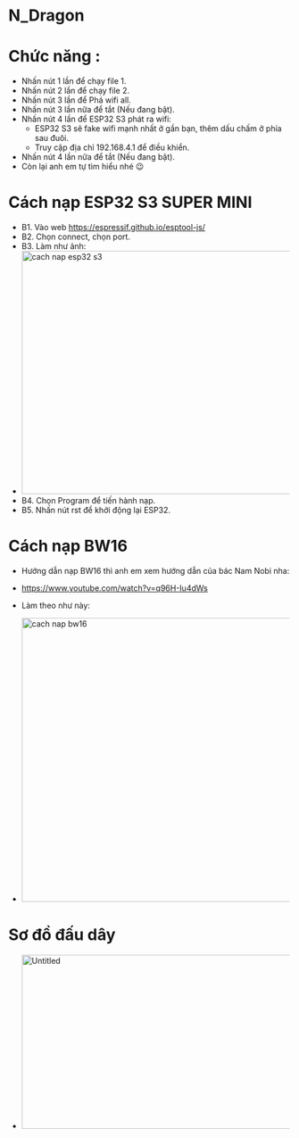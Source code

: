 # N_Dragon

# Chức năng :
 * Nhấn nút 1 lần để chạy file 1.
 * Nhấn nút 2 lần để chạy file 2.
 * Nhấn nút 3 lần để Phá wifi all.
 * Nhấn nút 3 lần nữa để tắt (Nếu đang bật).
 * Nhấn nút 4 lần để ESP32 S3 phát ra wifi:
    - ESP32 S3 sẽ fake wifi mạnh nhất ở gần bạn, thêm dấu chấm ở phía sau đuôi.
    - Truy cập địa chỉ 192.168.4.1 để điều khiển.
 * Nhấn nút 4 lần nữa để tắt (Nếu đang bật).
 * Còn lại anh em tự tìm hiểu nhé 😉

# Cách nạp ESP32 S3 SUPER MINI
 * B1. Vào web https://espressif.github.io/esptool-js/
 * B2. Chọn connect, chọn port.
 * B3. Làm như ảnh:
 * <img width="947" height="436" alt="cach nap esp32 s3" src="https://github.com/user-attachments/assets/9dad9550-7b4e-4085-8558-65387d0287da" />
 * B4. Chọn Program để tiến hành nạp.
 * B5. Nhấn nút rst để khởi động lại ESP32.

# Cách nạp BW16 
 * Hướng dẫn nạp BW16 thì anh em xem hướng dẫn của bác Nam Nobi nha:
 * https://www.youtube.com/watch?v=q96H-Iu4dWs

* Làm theo như này:
 * <img width="960" height="509" alt="cach nap bw16" src="https://github.com/user-attachments/assets/c1b3f568-e254-40ec-93f7-20d18221b4e3" />
 
# Sơ đồ đấu dây
 * <img width="564" height="312" alt="Untitled" src="https://github.com/user-attachments/assets/a299b6de-b1b9-482a-a509-d36058006d00" />
